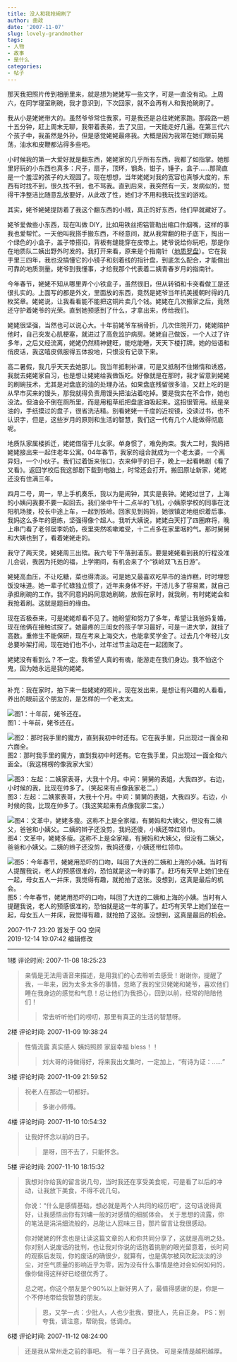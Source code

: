 ```yaml
---
title: 没人和我抢碗刷了
author: 曲政
date: '2007-11-07'
slug: lovely-grandmother
tags:
- 人物
- 故事
- 是什么
categories:
- 帖子
---
```

那天我把照片传到相册里来，就是想为姥姥写一些文字，可是一直没有动。上周六，在同学寝室刷碗，我才意识到，下次回家，就不会再有人和我抢碗刷了。 

我从小是姥姥带大的。虽然爷爷常住我家，可是我还是总往姥姥家跑。那段路一趟十五分钟，赶上周末无聊，我带着表弟，去了又回，一天能走好几遍。在第三代六个孩子中，我虽然是外孙，但是感觉姥姥最疼我。大概是因为我常在她们眼前晃荡，油水和皮鞭都沾得多些吧。 

小时候我的第一大爱好就是翻东西，姥姥家的几乎所有东西，我都了如指掌。她那里好玩的小东西也真多：尺子，扇子，顶环，钢条，钳子，锤子，盒子……那简直是一个羞涩的孩子的大观园了。现在想想，当年姥姥对我的宽容也真够大度的，东西有时找不到，很久找不到，也不骂我。直到后来，我突然有一天，发病似的，觉得干净整洁比随意乱放要好，从此改了性，她们才不用和我玩找宝的游戏。

其实，姥爷姥姥提防着了我这个翻东西的小贼，真正的好东西，他们早就藏好了。

姥爷爱做些小东西，现在叫做 DIY，比如用铁丝把铝管勒出缩口作烟嘴，这样的事我也爱帮忙。一天他叫我搭手搬东西，不经意间，就从我常翻的柜子底下，掏出一个绿色的小盒子，盖子带搭扣，背板有缝能穿在皮带上。姥爷说给你玩吧，那是你在地质队二姨出野外时发的。我打开来看，原来是个指南针（[地质罗盘](https://mp.weixin.qq.com/s?src=11&timestamp=1576239700&ver=2032&signature=cWqJgHhM8opixzifZp9ZrtHG2p7QXGeTgPv3YxRahz1UZ2n0-KQSWBnXlzL4DmhTj1cPBrQahm-7lryhUVCL-VljLKYJ54l-wWtD5g2UA1BlFOKvl-fxXX5DCWKoFaRC&new=1)）。它在我手里三四年，我也没搞懂它的小镜子和刻着线的指针盘，到底怎么配合，才能做出可靠的地质测量。姥爷到我懂事，才给我那个代表着二姨青春岁月的指南针。

今年春节，姥姥不知从哪里弄个小铁盒子，虽然很旧，但从转销和卡突看做工是还很扎实的。上面写的都是外文，里面放的东西，竟然是姥爷当年抗美援朝时得的几枚奖章。姥姥说，让我看看能不能把这铜片卖几个钱。姥姥在几次搬家之后，竟然还守护着姥爷的光荣。直到她预感到了什么，才拿出来，传给我们。 

姥姥很坚强，当然也可以说心大。十年前姥爷车祸骨折，几次住院开刀，姥姥陪护他时，自己突发心肌梗塞，就进过了高危监护病房。姥姥自己做饭，一个人过了许多年，之后又经流离，姥姥仍然精神健旺，能吃能睡，天天下楼打牌。她的俗语和俏皮话，我这嘻皮佩服得五体投地，只恨没有记录下来。 

高二暑假，我几乎天天去她那儿。我当年抵制补课，可是又抵制不住懒惰和诱惑，我就去姥姥家自习，也是想让姥姥给我做饭吃。好像就是在那时，我才留意到姥姥的刷碗技术，尤其是对盘底的油的处理办法。如果盘底残留很多油，又赶上吃的是从早市买来的馒头，那我就得负责用馒头把油沾着吃掉。要是我实在不合作，她也没法。但油会不倒在厕所里，而是用粗草纸把盘底油吸起来。这招很管用。纸是亲油的，手纸摸过的盘子，很省洗洁精。别看姥姥一千度的近视镜，没读过书，也不认识字，但是，这些岁月的原则和生活的智慧，我们这一代有几个人能做得彻底呢。 

地质队家属楼拆迁，姥姥借宿于儿女家。单身惯了，难免拘束。我大二时，我妈把姥姥接出来一起住老年公寓。04年春节，我家的组合就成为一个老太婆，一个离异妇，一个小伙子。我们过着饭来张口，衣来伸手的日子，晚上一起看韩剧《看了又看》。返回学校后我这部剧下载到电脑上，时常还会打开。搬回原址新家，姥姥还没有住满三年。 

四月二号，周一，早上手机奏乐，我以为是闹钟，其实是丧钟。姥姥过世了，上海的小姨问我要不要一起回去。我们坐中午十二点半的飞机，小姨原学校的同事在沈阳机场接，校长中途上车，一起到铁岭。回家见到妈妈，她很镇定地组织着后事。我妈这么多年的磨练，坚强得像个超人。我听大姨说，姥姥白天打了四圈麻将，晚上串门看了老邻居李奶奶，夜里突然咳嗽难受，十二点多在家里咽的气。那时舅舅和大姨也到了，看着姥姥走的。 

我守了两天灵，姥姥周三出殡。我六号下午落到浦东。要是姥姥看到我的行程没准儿会说，我因为托她的福，上学期间，有机会来了个“铁岭双飞五日游”。 

姥姥高血压，不让吃糖，菜也得清淡。可是她又最喜欢吃早市的油炸糕，时时埋怨饭没味道。她一辈子忙碌独立惯了，近年来身体不好，干活儿多了容易累，就自己承担刷碗的工作。我不同意妈妈同意她刷碗，放假在家时，就我刷，有时姥姥会和我抢着刷。这就是题目的缘由。 

现在否极泰来，可是姥姥却看不见了。她盼望和努力了多年，希望让我爸妈复婚，现在他俩在接触试探了。她最疼的三闺女的孩子学习最好，可是一进大学，就挂了高数。重修生不能保研，现在考来上海交大，也能拿奖学金了。过去几个年轻儿女总要吵架打闹，现在她们也不小，过年过节主动走在一起团聚了。 

姥姥没有看到么？不一定。我希望人真的有魂，能游走在我们身边。我不怕这个鬼，因为她永远是我的姥姥。 

---

补充：我在家时，拍下来一些姥姥的照片。现在发出来，是想让有兴趣的人看看，养出的眼前这个朋友的，是怎样的一个老太太。 

![图1：十年前，姥爷还在。](https://tva1.sinaimg.cn/large/006tNbRwly1g9wg2ak628j30m80gowg0.jpg)  
图1：十年前，姥爷还在。

![图2：那时我手里的魔方，直到我初中时还有。它在我手里，只出现过一面全和六面全。](https://tva1.sinaimg.cn/large/006tNbRwgy1g9sjtsbahxj30eb0gojs5.jpg)   
图2：那时我手里的魔方，直到我初中时还有。它在我手里，只出现过一面全和六面全。（我这楞楞的像我家大宝）

![图3：左起：二姨家表哥，大我十个月。中间：舅舅的表姐，大我四岁。右边，小时候的我，比现在帅多了。（笑起来有点像我家老二。）](https://tva1.sinaimg.cn/large/006tNbRwgy1g9sjtrdn9kj30e40go0to.jpg)  
图3：左起：二姨家表哥，大我十个月。中间：舅舅的表姐，大我四岁。右边，小时候的我，比现在帅多了。（我这笑起来有点像我家二宝。）

![图4：文革中，姥姥多瘦。这称不上是全家福，有舅妈和大姨父，但没有二姨父，爸爸和小姨父。二姨的辫子还没剪，我妈还傻，小姨还带红领巾。](https://tva1.sinaimg.cn/large/006tNbRwgy1g9sjtqstvzj30m80goq45.jpg)  
图4：文革中，姥姥多瘦。这称不上是全家福，有舅妈和大姨父，但没有二姨父，爸爸和小姨父。二姨的辫子还没剪，我妈还傻，小姨还带红领巾。

![图5：今年春节，姥姥用恐吓的口吻，叫回了大连的二姨和上海的小姨。当时有人提醒我说，老人的预感很准的，恐怕就是这一年的事了。赶巧有天早上她们坐在一起，母女五人一并床，我觉得有趣，就抢拍了这张。没想到，这真是最后的机会。](https://tva1.sinaimg.cn/large/006tNbRwgy1g9sjtrvhftj30m80gowgg.jpg)  
图5：今年春节，姥姥用恐吓的口吻，叫回了大连的二姨和上海的小姨。当时有人提醒我说，老人的预感很准的，恐怕就是这一年的事了。赶巧有天早上她们坐在一起，母女五人一并床，我觉得有趣，就抢拍了这张。没想到，这真是最后的机会。

2007-11-7 23:20 首发于 QQ 空间   
2019-12-14 19:07:42 编辑修改

---

1楼 评论时间: 2007-11-08 18:25:23

> 亲情是无法用语音来描述，是用我们的心去聆听去感受！谢谢你，提醒了我，一年来，因为太多太多的事情，忽略了我的宝贝姥姥和姥爷，喜欢他们睡在我身边的感觉和气息！总让他们为我担心，回到以前，经常的陪陪他们！
>
> >   常去听听他们的唠叨，那里有真正的生活的智慧呀。 

2楼 评论时间: 2007-11-09 19:38:24

> 性情流露 真实感人 姨妈照顾 家庭幸福 bless！！ 
> 
> > 刘大哥的诗做得好，将来我出文集时，一定加上，“有诗为证：……” 

3楼 评论时间: 2007-11-09 21:59:52

>   祝老人在那边一切都好。 
>
>   >   多谢小师傅。

4楼 评论时间: 2007-11-10 10:54:32

>   让我好怀念以前的日子。
>
>   >   是呀，回不去了，只能怀念。

5楼 评论时间: 2007-11-10 18:15:32

>   我想对你给我的留言说几句，当时我还在享受美食呢，可是看了以后的冲动，让我放下美食，不得不说几句。
>
>   你说：“什么是感情基础，想必就是两个人共同的经历吧”，这句话说得真好，让我感悟出你有刘墉一般的对感情的细腻体会。
>   关于思想的流露，你的笔法是涓涓细流般的，总能让人回味三日，那片留言让我很感动。
>
>   你对姥姥的怀念也是让读这篇文章的人和你共同分享了，这就是高明之处。
>   你对别人说废话的批判，也让我对你说的话抱着挑剔的眼光留意着，长时间的观察后发现，你的废话的确很少，就算有，也是偶尔被风吹起淡淡的沙尘，对空气质量的影响近乎为零，因为没有什么事情是绝对会如何如何的，像你做得这样好已经很优秀了。
>
>   总之呢，你这个朋友是个90%以上新好男人了，最值得感谢的是，你是一个不停地带给我智慧的朋友。
>
>   >   恩，又学一点：少批人，人也少批我，要批人，先自正身。
>   >   PS：别夸我，请注意，帮助我，低调点。 

6楼 评论时间: 2007-11-12 08:24:00

>   还是我从常州走之前的事吧。
>   有一年？日子真快。
>   可是亲情是越积越厚。 